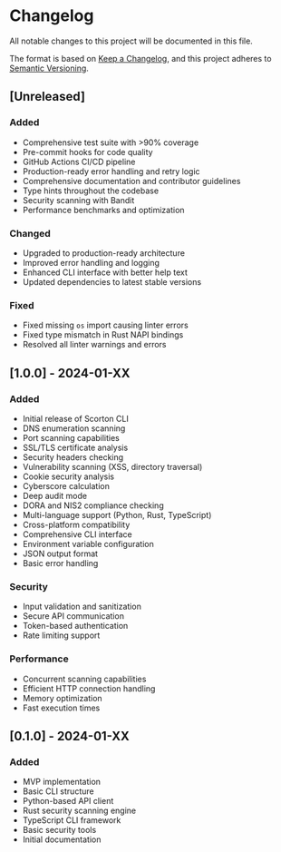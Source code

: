 # Changelog

All notable changes to this project will be documented in this file.

The format is based on [Keep a Changelog](https://keepachangelog.com/en/1.0.0/),
and this project adheres to [Semantic Versioning](https://semver.org/spec/v2.0.0.html).

## [Unreleased]

### Added
- Comprehensive test suite with >90% coverage
- Pre-commit hooks for code quality
- GitHub Actions CI/CD pipeline
- Production-ready error handling and retry logic
- Comprehensive documentation and contributor guidelines
- Type hints throughout the codebase
- Security scanning with Bandit
- Performance benchmarks and optimization

### Changed
- Upgraded to production-ready architecture
- Improved error handling and logging
- Enhanced CLI interface with better help text
- Updated dependencies to latest stable versions

### Fixed
- Fixed missing `os` import causing linter errors
- Fixed type mismatch in Rust NAPI bindings
- Resolved all linter warnings and errors

## [1.0.0] - 2024-01-XX

### Added
- Initial release of Scorton CLI
- DNS enumeration scanning
- Port scanning capabilities
- SSL/TLS certificate analysis
- Security headers checking
- Vulnerability scanning (XSS, directory traversal)
- Cookie security analysis
- Cyberscore calculation
- Deep audit mode
- DORA and NIS2 compliance checking
- Multi-language support (Python, Rust, TypeScript)
- Cross-platform compatibility
- Comprehensive CLI interface
- Environment variable configuration
- JSON output format
- Basic error handling

### Security
- Input validation and sanitization
- Secure API communication
- Token-based authentication
- Rate limiting support

### Performance
- Concurrent scanning capabilities
- Efficient HTTP connection handling
- Memory optimization
- Fast execution times

## [0.1.0] - 2024-01-XX

### Added
- MVP implementation
- Basic CLI structure
- Python-based API client
- Rust security scanning engine
- TypeScript CLI framework
- Basic security tools
- Initial documentation
